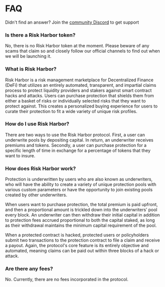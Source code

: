 # FAQ

Didn't find an answer? Join the [community Discord](https://discord.gg/7aAC4p6vsr) to get support

### Is there a Risk Harbor token?

No, there is no Risk Harbor token at the moment. Please beware of any scams that claim so and closely follow our official channels to find out when we will be launching it.

### What is Risk Harbor?

Risk Harbor is a risk management marketplace for Decentralized Finance \(DeFi\) that utilizes an entirely automated, transparent, and impartial claims process to protect liquidity providers and stakers against smart contract hacks and attacks. Users can purchase protection that shields them from either a basket of risks or individually selected risks that they want to protect against. This creates a personalized buying experience for users to curate their protection to fit a wide variety of unique risk profiles.

### How do I use Risk Harbor?

There are two ways to use the Risk Harbor protocol. First, a user can underwrite pools by depositing capital. In return, an underwriter receives premiums and tokens. Secondly, a user can purchase protection for a specific length of time in exchange for a percentage of tokens that they want to insure.

### How does Risk Harbor work?

Protection is underwritten by users who are also known as underwriters, who will have the ability to create a variety of unique protection pools with various custom parameters or have the opportunity to join existing pools created by other underwriters.

When users want to purchase protection, the total premium is paid upfront, and then a proportional amount is trickled down into the underwriters’ pool every block. An underwriter can then withdraw their initial capital in addition to protection fees accrued proportional to both the capital staked, as long as their withdrawal maintains the minimum capital requirement of the pool.

When a protected contract is hacked, protected users or policyholders submit two transactions to the protection contract to file a claim and receive a payout. Again, the protocol's core feature is its entirely objective and automated, meaning claims can be paid out within three blocks of a hack or attack.

### Are there any fees?

No. Currently, there are no fees incorporated in the protocol.



